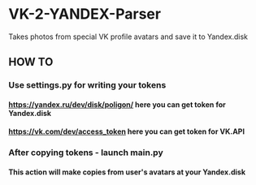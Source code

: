 # VK-2-YANDEX-Parser
Takes photos from special VK profile avatars and save it to Yandex.disk
## HOW TO
### Use settings.py for writing your tokens
#### https://yandex.ru/dev/disk/poligon/ here you can get token for Yandex.disk
#### https://vk.com/dev/access_token here you can get token for VK.API
### After copying tokens - launch main.py
#### This action will make copies from user's avatars at your Yandex.disk
